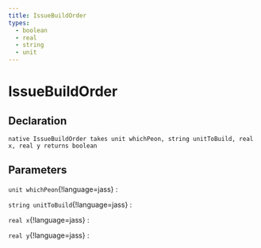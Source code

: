 ```yaml
---
title: IssueBuildOrder
types:
  - boolean
  - real
  - string
  - unit
---
```


# IssueBuildOrder

## Declaration

```jass
native IssueBuildOrder takes unit whichPeon, string unitToBuild, real x, real y returns boolean
```

## Parameters
`unit whichPeon`{!language=jass}
: 

`string unitToBuild`{!language=jass}
: 

`real x`{!language=jass}
: 

`real y`{!language=jass}
: 
